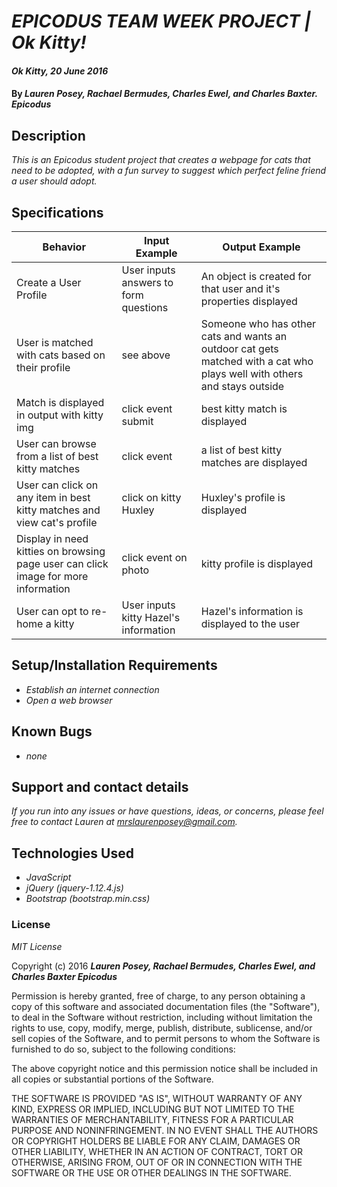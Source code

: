 # _EPICODUS TEAM WEEK PROJECT | Ok Kitty!_

#### _Ok Kitty, 20 June 2016_

#### By _**Lauren Posey, Rachael Bermudes, Charles Ewel, and Charles Baxter. Epicodus**_

## Description

_This is an Epicodus student project that creates a webpage for cats that need to be adopted, with a fun survey to suggest which perfect feline friend a user should adopt._

## Specifications

Behavior  | Input Example | Output Example
------------- | ------------- | -------------
 Create a User Profile|User inputs answers to form questions  | An object is created for that user and it's properties displayed
 User is matched with cats based on their profile| see above | Someone who has other cats and wants an outdoor cat gets matched with a cat who plays well with others and stays outside
 Match is displayed in output with kitty img|click event submit|best kitty match is displayed
 User can browse from a list of best kitty matches|click event|a list of best kitty matches are displayed
 User can click on any item in best kitty matches and view cat's profile|click on kitty Huxley|Huxley's profile is displayed   
 Display in need kitties on browsing page user can click image for more information|click event on photo |kitty profile is displayed
 User can opt to re-home a kitty|User inputs kitty Hazel's information|Hazel's information is displayed to the user

## Setup/Installation Requirements

* _Establish an internet connection_
* _Open a web browser_

## Known Bugs

* _none_

## Support and contact details

_If you run into any issues or have questions, ideas, or concerns, please feel free to contact Lauren at <a href="mailto:mrslaurenposey@gmail.com">mrslaurenposey@gmail.com</a>._

## Technologies Used

* _JavaScript_
* _jQuery (jquery-1.12.4.js)_
* _Bootstrap (bootstrap.min.css)_

### License

*MIT License*

Copyright (c) 2016 **_Lauren Posey, Rachael Bermudes, Charles Ewel, and Charles Baxter
Epicodus_**

Permission is hereby granted, free of charge, to any person obtaining a copy of this software and associated documentation files (the "Software"), to deal in the Software without restriction, including without limitation the rights to use, copy, modify, merge, publish, distribute, sublicense, and/or sell copies of the Software, and to permit persons to whom the Software is furnished to do so, subject to the following conditions:

The above copyright notice and this permission notice shall be included in all copies or substantial portions of the Software.

THE SOFTWARE IS PROVIDED "AS IS", WITHOUT WARRANTY OF ANY KIND, EXPRESS OR IMPLIED, INCLUDING BUT NOT LIMITED TO THE WARRANTIES OF MERCHANTABILITY, FITNESS FOR A PARTICULAR PURPOSE AND NONINFRINGEMENT. IN NO EVENT SHALL THE AUTHORS OR COPYRIGHT HOLDERS BE LIABLE FOR ANY CLAIM, DAMAGES OR OTHER LIABILITY, WHETHER IN AN ACTION OF CONTRACT, TORT OR OTHERWISE, ARISING FROM, OUT OF OR IN CONNECTION WITH THE SOFTWARE OR THE USE OR OTHER DEALINGS IN THE SOFTWARE.
